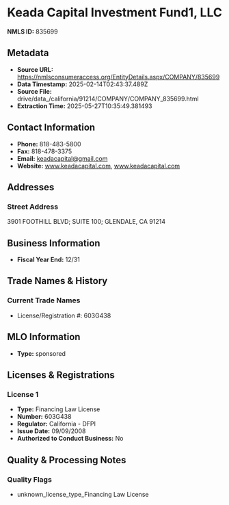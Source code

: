 # Keada Capital Investment Fund1, LLC

**NMLS ID:** 835699

## Metadata
- **Source URL:** https://nmlsconsumeraccess.org/EntityDetails.aspx/COMPANY/835699
- **Data Timestamp:** 2025-02-14T02:43:37.489Z
- **Source File:** drive/data_/california/91214/COMPANY/COMPANY_835699.html
- **Extraction Time:** 2025-05-27T10:35:49.381493

## Contact Information
- **Phone:** 818-483-5800
- **Fax:** 818-478-3375
- **Email:** keadacapital@gmail.com
- **Website:** www.keadacapital.com, www.keadacapital.com

## Addresses
### Street Address
3901 FOOTHILL BLVD; SUITE 100; GLENDALE, CA 91214

## Business Information
- **Fiscal Year End:** 12/31

## Trade Names & History
### Current Trade Names
- License/Registration #: 603G438

## MLO Information
- **Type:** sponsored

## Licenses & Registrations

### License 1
- **Type:** Financing Law License
- **Number:** 603G438
- **Regulator:** California - DFPI
- **Issue Date:** 09/09/2008
- **Authorized to Conduct Business:** No

## Quality & Processing Notes
### Quality Flags
- unknown_license_type_Financing Law License
